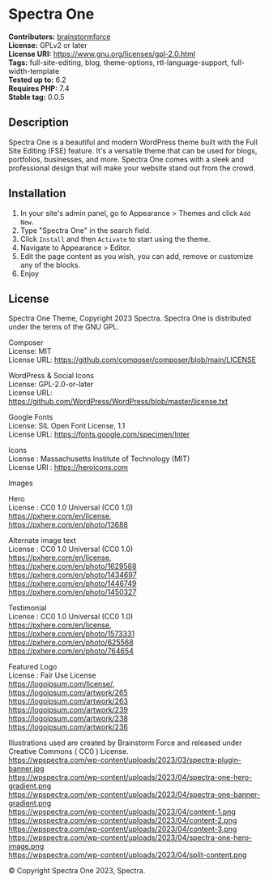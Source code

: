 # Spectra One #
**Contributors:** [brainstormforce](https://profiles.wordpress.org/brainstormforce/)  
**License:** GPLv2 or later  
**License URI:** https://www.gnu.org/licenses/gpl-2.0.html  
**Tags:** full-site-editing, blog, theme-options, rtl-language-support, full-width-template  
**Tested up to:** 6.2  
**Requires PHP:** 7.4  
**Stable tag:** 0.0.5  

## Description ##

Spectra One is a beautiful and modern WordPress theme built with the Full Site Editing (FSE) feature. It's a versatile theme that can be used for blogs, portfolios, businesses, and more. Spectra One comes with a sleek and professional design that will make your website stand out from the crowd.


## Installation ##

1. In your site's admin panel, go to Appearance > Themes and click `Add New`.
2. Type "Spectra One" in the search field.
3. Click `Install` and then `Activate` to start using the theme.
4. Navigate to Appearance > Editor.
5. Edit the page content as you wish, you can add, remove or customize any of the blocks.
6. Enjoy

## License ##
Spectra One Theme, Copyright 2023 Spectra. Spectra One is distributed under the terms of the GNU GPL.

Composer  
License: MIT  
License URL: https://github.com/composer/composer/blob/main/LICENSE  

WordPress & Social Icons  
License: GPL-2.0-or-later  
License URL: https://github.com/WordPress/WordPress/blob/master/license.txt  

Google Fonts  
License: SIL Open Font License, 1.1  
License URL: https://fonts.google.com/specimen/Inter  

Icons  
License : Massachusetts Institute of Technology (MIT)   
License URI : https://heroicons.com  


Images

Hero  
License : CC0 1.0 Universal (CC0 1.0)  
https://pxhere.com/en/license,  
https://pxhere.com/en/photo/13688  

Alternate image text  
License : CC0 1.0 Universal (CC0 1.0)  
https://pxhere.com/en/license,  
https://pxhere.com/en/photo/1629588  
https://pxhere.com/en/photo/1434697  
https://pxhere.com/en/photo/1446749  
https://pxhere.com/en/photo/1450327  

Testimonial  
License : CC0 1.0 Universal (CC0 1.0)  
https://pxhere.com/en/license,  
https://pxhere.com/en/photo/1573331  
https://pxhere.com/en/photo/625568  
https://pxhere.com/en/photo/764654  

Featured Logo  
License : Fair Use License  
https://logoipsum.com/license/,  
https://logoipsum.com/artwork/265  
https://logoipsum.com/artwork/263  
https://logoipsum.com/artwork/239  
https://logoipsum.com/artwork/238  
https://logoipsum.com/artwork/236  

Illustrations used are created by Brainstorm Force and released under Creative Commons ( CC0 ) License.  
https://wpspectra.com/wp-content/uploads/2023/03/spectra-plugin-banner.jpg  
https://wpspectra.com/wp-content/uploads/2023/04/spectra-one-hero-gradient.png  
https://wpspectra.com/wp-content/uploads/2023/04/spectra-one-banner-gradient.png  
https://wpspectra.com/wp-content/uploads/2023/04/content-1.png  
https://wpspectra.com/wp-content/uploads/2023/04/content-2.png  
https://wpspectra.com/wp-content/uploads/2023/04/content-3.png  
https://wpspectra.com/wp-content/uploads/2023/04/spectra-one-hero-image.png  
https://wpspectra.com/wp-content/uploads/2023/04/split-content.png  


© Copyright Spectra One 2023, Spectra.